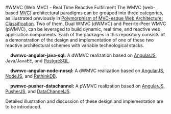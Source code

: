 #WMVC (Web MVC) - Real Time Reactive Fulfillment
The WMVC (web-based <a href="https://en.wikipedia.org/wiki/Model%E2%80%93view%E2%80%93controller">MVC</a>) architectural paradigms can be grouped into three categories, as illustrated previously in <a href="https://www.infoq.com/articles/mvc-web-architecture-polymorphism">Polymorphism of MVC-esque Web Architecture: Classification</a>.  Two of them, Dual WMVC (dWMVC) and Peer-to-Peer WMVC (pWMVC), can be leveraged to build dynamic, real time, and reactive web application components.  Each of the packages in this repository consists of a demonstration of the design and implementation of one of these two reactive architectural schemes with variable technological stacks. 

&nbsp;&nbsp;&nbsp;&nbsp;<b>dwmvc-angular-java-sql:</b>  A dWMVC realization based on <a href="https://angularjs.org/">AngularJS</a>, Java/JavaEE, and <a href="https://www.postgresql.org/">PostgreSQL</a>.


&nbsp;&nbsp;&nbsp;&nbsp;<b>dwmvc-angular-node-nosql:</b> A dWMVC realization based on <a href="https://angularjs.org/">AngularJS</a>, <a href="https://nodejs.org/">NodeJS</a>, and <a href="https://www.rethinkdb.com/">RethinkDB</a>.


&nbsp;&nbsp;&nbsp;&nbsp;<b>pwmvc-pusher-datachannel:</b> A pWMVC realization based on <a href="https://angularjs.org/">AngularJS</a>, <a href="https://github.com/pusher/pusher-js">PusherJS</a>, and <a href="https://www.webrtc-experiment.com/DataChannel/">DataChannelJS</a>.


Detailed illustration and discussion of these design and implementation are to be introduced.
